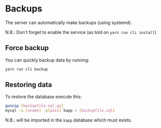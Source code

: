 # Backups

The server can automatically make backups (using systemd).

N.B.: Don't forget to enable the service (as told on `yarn run cli install`) 


## Force backup

You can quickly backup data by running:
```bash
yarn run cli backup
```

## Restoring data

To restore the database execute this: 

```bash
gunzip [backupfile.sql.gz]
mysql -u [uname] -p[pass] kapp < [backupfile.sql]
```

N.B.: will be imported in the `kapp` database which must exists.
